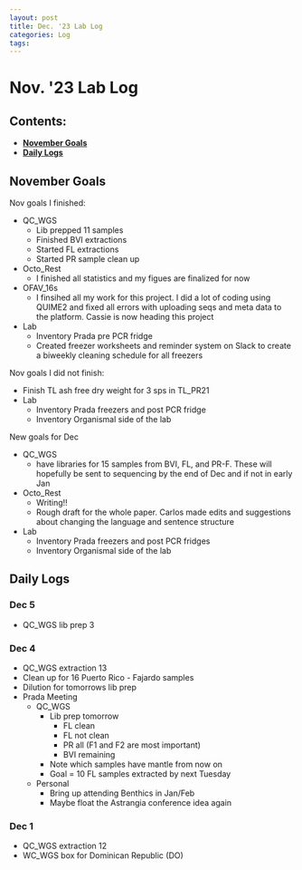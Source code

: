 ```yaml
---
layout: post
title: Dec. '23 Lab Log
categories: Log
tags: 
---
```


# Nov. '23 Lab Log

## Contents:
- [**November Goals**](#goals)  
- [**Daily Logs**](#log)     


## <a name="goals"></a> **November Goals**

Nov goals I finished: 
- QC_WGS 
    - Lib prepped 11 samples  
    - Finished BVI extractions 
    - Started FL extractions 
    - Started PR sample clean up
- Octo_Rest
    - I finished all statistics and my figues are finalized for now 
- OFAV_16s 
    - I finsihed all my work for this project. I did a lot of coding using QUIME2 and fixed all errors with uploading seqs and meta data to the platform. Cassie is now heading this project
- Lab 
    - Inventory Prada pre PCR fridge 
    - Created freezer worksheets and reminder system on Slack to create a biweekly cleaning schedule for all freezers 

Nov goals I did not finish:
- Finish TL ash free dry weight for 3 sps in TL_PR21
- Lab
    - Inventory Prada freezers and post PCR fridge 
    - Inventory Organismal side of the lab 

New goals for Dec 
- QC_WGS 
    - have libraries for 15 samples from BVI, FL, and PR-F. These will hopefully be sent to sequencing by the end of Dec and if not in early Jan
- Octo_Rest
    - Writing!!
    - Rough draft for the whole paper. Carlos made edits and suggestions about changing the language and sentence structure
- Lab 
    - Inventory Prada freezers and post PCR fridges 
    - Inventory Organismal side of the lab


## <a name="log"></a> **Daily Logs**

### Dec 5 
- QC_WGS lib prep 3 

### Dec 4 
- QC_WGS extraction 13 
- Clean up for 16 Puerto Rico - Fajardo samples 
- Dilution for tomorrows lib prep 
- Prada Meeting
    - QC_WGS
        - Lib  prep tomorrow 
            - FL clean 
            - FL not clean 
            - PR all (F1 and F2 are most important)
            - BVI remaining 
        - Note which samples have mantle from now on 
        - Goal = 10 FL samples extracted by next Tuesday 
    - Personal 
        - Bring up attending Benthics in Jan/Feb 
        - Maybe float the Astrangia conference idea again 

### Dec 1 
- QC_WGS extraction 12 
- WC_WGS box for Dominican Republic (DO)

